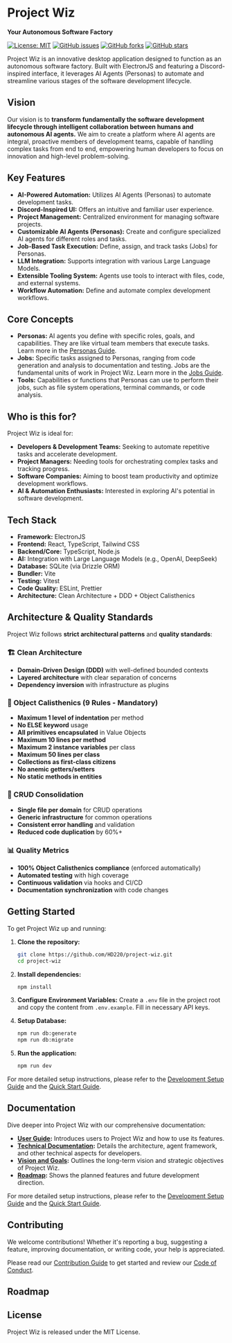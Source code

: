 # Project Wiz

**Your Autonomous Software Factory**

[![License: MIT](https://img.shields.io/badge/License-MIT-blue.svg)](https://opensource.org/licenses/MIT)
[![GitHub issues](https://img.shields.io/github/issues/HD220/project-wiz)](https://github.com/HD220/project-wiz/issues)
[![GitHub forks](https://img.shields.io/github/forks/HD220/project-wiz)](https://github.com/HD220/project-wiz/network)
[![GitHub stars](https://img.shields.io/github/stars/HD220/project-wiz)](https://github.com/HD220/project-wiz/stargazers)

Project Wiz is an innovative desktop application designed to function as an autonomous software factory. Built with ElectronJS and featuring a Discord-inspired interface, it leverages AI Agents (Personas) to automate and streamline various stages of the software development lifecycle.

## Vision

Our vision is to **transform fundamentally the software development lifecycle through intelligent collaboration between humans and autonomous AI agents.** We aim to create a platform where AI agents are integral, proactive members of development teams, capable of handling complex tasks from end to end, empowering human developers to focus on innovation and high-level problem-solving.

## Key Features

- **AI-Powered Automation:** Utilizes AI Agents (Personas) to automate development tasks.
- **Discord-Inspired UI:** Offers an intuitive and familiar user experience.
- **Project Management:** Centralized environment for managing software projects.
- **Customizable AI Agents (Personas):** Create and configure specialized AI agents for different roles and tasks.
- **Job-Based Task Execution:** Define, assign, and track tasks (Jobs) for Personas.
- **LLM Integration:** Supports integration with various Large Language Models.
- **Extensible Tooling System:** Agents use tools to interact with files, code, and external systems.
- **Workflow Automation:** Define and automate complex development workflows.

## Core Concepts

- **Personas:** AI agents you define with specific roles, goals, and capabilities. They are like virtual team members that execute tasks. Learn more in the [Personas Guide](./docs/user-guide/05-personas-agents.md).
- **Jobs:** Specific tasks assigned to Personas, ranging from code generation and analysis to documentation and testing. Jobs are the fundamental units of work in Project Wiz. Learn more in the [Jobs Guide](./docs/user-guide/06-jobs-automation.md).
- **Tools:** Capabilities or functions that Personas can use to perform their jobs, such as file system operations, terminal commands, or code analysis.

## Who is this for?

Project Wiz is ideal for:

- **Developers & Development Teams:** Seeking to automate repetitive tasks and accelerate development.
- **Project Managers:** Needing tools for orchestrating complex tasks and tracking progress.
- **Software Companies:** Aiming to boost team productivity and optimize development workflows.
- **AI & Automation Enthusiasts:** Interested in exploring AI's potential in software development.

## Tech Stack

- **Framework:** ElectronJS
- **Frontend:** React, TypeScript, Tailwind CSS
- **Backend/Core:** TypeScript, Node.js
- **AI:** Integration with Large Language Models (e.g., OpenAI, DeepSeek)
- **Database:** SQLite (via Drizzle ORM)
- **Bundler:** Vite
- **Testing:** Vitest
- **Code Quality:** ESLint, Prettier
- **Architecture:** Clean Architecture + DDD + Object Calisthenics

## Architecture & Quality Standards

Project Wiz follows **strict architectural patterns** and **quality standards**:

### 🏗️ Clean Architecture

- **Domain-Driven Design (DDD)** with well-defined bounded contexts
- **Layered architecture** with clear separation of concerns
- **Dependency inversion** with infrastructure as plugins

### 📏 Object Calisthenics (9 Rules - Mandatory)

- **Maximum 1 level of indentation** per method
- **No ELSE keyword** usage
- **All primitives encapsulated** in Value Objects
- **Maximum 10 lines per method**
- **Maximum 2 instance variables** per class
- **Maximum 50 lines per class**
- **Collections as first-class citizens**
- **No anemic getters/setters**
- **No static methods in entities**

### 🔄 CRUD Consolidation

- **Single file per domain** for CRUD operations
- **Generic infrastructure** for common operations
- **Consistent error handling** and validation
- **Reduced code duplication** by 60%+

### 📊 Quality Metrics

- **100% Object Calisthenics compliance** (enforced automatically)
- **Automated testing** with high coverage
- **Continuous validation** via hooks and CI/CD
- **Documentation synchronization** with code changes

## Getting Started

To get Project Wiz up and running:

1. **Clone the repository:**

   ```bash
   git clone https://github.com/HD220/project-wiz.git
   cd project-wiz
   ```

2. **Install dependencies:**

   ```bash
   npm install
   ```

3. **Configure Environment Variables:**
   Create a `.env` file in the project root and copy the content from `.env.example`. Fill in necessary API keys.

4. **Setup Database:**

   ```bash
   npm run db:generate
   npm run db:migrate
   ```

5. **Run the application:**

   ```bash
   npm run dev
   ```

For more detailed setup instructions, please refer to the [Development Setup Guide](./docs/developer/tutorials/01-development-setup.md) and the [Quick Start Guide](./docs/user/guides/01-getting-started.md).

## Documentation

Dive deeper into Project Wiz with our comprehensive documentation:

- **[User Guide](https://github.com/HD220/project-wiz/blob/main/docs/user/README.md):** Introduces users to Project Wiz and how to use its features.
- **[Technical Documentation](https://github.com/HD220/project-wiz/blob/main/docs/developer/architecture-guide.md):** Details the architecture, agent framework, and other technical aspects for developers.
- **[Vision and Goals](https://github.com/HD220/project-wiz/blob/main/docs/project-overview/vision-and-goals.md):** Outlines the long-term vision and strategic objectives of Project Wiz.
- **[Roadmap](https://github.com/HD220/project-wiz/blob/main/docs/project-overview/roadmap.md):** Shows the planned features and future development direction.

For more detailed setup instructions, please refer to the [Development Setup Guide](https://github.com/HD220/project-wiz/blob/main/docs/developer/tutorials/01-development-setup.md) and the [Quick Start Guide](https://github.com/HD220/project-wiz/blob/main/docs/user/getting-started.md).

## Contributing

We welcome contributions! Whether it's reporting a bug, suggesting a feature, improving documentation, or writing code, your help is appreciated.

Please read our [Contribution Guide](./docs/contribution-guide.md) to get started and review our [Code of Conduct](./docs/code-of-conduct.md).

## Roadmap

## License

Project Wiz is released under the MIT License.
